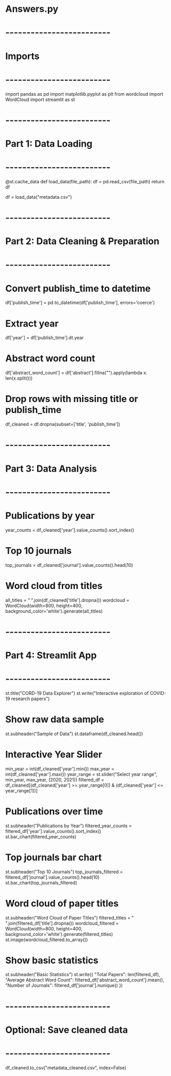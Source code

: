 # Answers.py

# -------------------------
# Imports
# -------------------------
import pandas as pd
import matplotlib.pyplot as plt
from wordcloud import WordCloud
import streamlit as st

# -------------------------
# Part 1: Data Loading
# -------------------------
@st.cache_data
def load_data(file_path):
    df = pd.read_csv(file_path)
    return df

df = load_data("metadata.csv")

# -------------------------
# Part 2: Data Cleaning & Preparation
# -------------------------
# Convert publish_time to datetime
df['publish_time'] = pd.to_datetime(df['publish_time'], errors='coerce')

# Extract year
df['year'] = df['publish_time'].dt.year

# Abstract word count
df['abstract_word_count'] = df['abstract'].fillna("").apply(lambda x: len(x.split()))

# Drop rows with missing title or publish_time
df_cleaned = df.dropna(subset=['title', 'publish_time'])

# -------------------------
# Part 3: Data Analysis
# -------------------------
# Publications by year
year_counts = df_cleaned['year'].value_counts().sort_index()

# Top 10 journals
top_journals = df_cleaned['journal'].value_counts().head(10)

# Word cloud from titles
all_titles = " ".join(df_cleaned['title'].dropna())
wordcloud = WordCloud(width=800, height=400, background_color='white').generate(all_titles)

# -------------------------
# Part 4: Streamlit App
# -------------------------
st.title("CORD-19 Data Explorer")
st.write("Interactive exploration of COVID-19 research papers")

# Show raw data sample
st.subheader("Sample of Data")
st.dataframe(df_cleaned.head())

# Interactive Year Slider
min_year = int(df_cleaned['year'].min())
max_year = int(df_cleaned['year'].max())
year_range = st.slider("Select year range", min_year, max_year, (2020, 2021))
filtered_df = df_cleaned[(df_cleaned['year'] >= year_range[0]) & (df_cleaned['year'] <= year_range[1])]

# Publications over time
st.subheader("Publications by Year")
filtered_year_counts = filtered_df['year'].value_counts().sort_index()
st.bar_chart(filtered_year_counts)

# Top journals bar chart
st.subheader("Top 10 Journals")
top_journals_filtered = filtered_df['journal'].value_counts().head(10)
st.bar_chart(top_journals_filtered)

# Word cloud of paper titles
st.subheader("Word Cloud of Paper Titles")
filtered_titles = " ".join(filtered_df['title'].dropna())
wordcloud_filtered = WordCloud(width=800, height=400, background_color='white').generate(filtered_titles)
st.image(wordcloud_filtered.to_array())

# Show basic statistics
st.subheader("Basic Statistics")
st.write({
    "Total Papers": len(filtered_df),
    "Average Abstract Word Count": filtered_df['abstract_word_count'].mean(),
    "Number of Journals": filtered_df['journal'].nunique()
})

# -------------------------
# Optional: Save cleaned data
# -------------------------
df_cleaned.to_csv("metadata_cleaned.csv", index=False)
